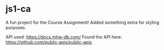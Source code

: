 # js1-ca

A fun project for the Course Assignment!
Added something extra for styling purposes.

API used: https://docs.mhw-db.com/
Found the API here: https://github.com/public-apis/public-apis

